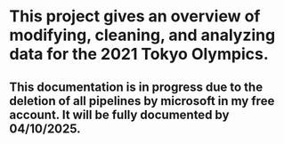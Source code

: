 
# This project gives an overview of modifying, cleaning, and analyzing data for the 2021 Tokyo Olympics.

## This documentation is in progress due to the deletion of all pipelines by microsoft in my free account. It will be fully documented by 04/10/2025.
